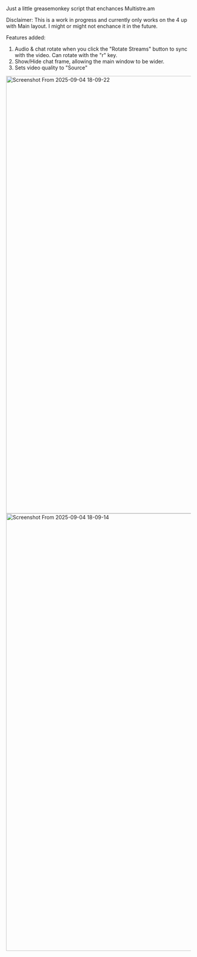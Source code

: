 Just a little greasemonkey script that enchances Multistre.am

Disclaimer: This is a work in progress and currently only works on the 4 up with Main layout. I might or might not enchance it in the future.

Features added:
1) Audio & chat rotate when you click the "Rotate Streams" button to sync with the video. Can rotate with the "r" key.
2) Show/Hide chat frame, allowing the main window to be wider.
3) Sets video quality to "Source"

<img width="1431" height="1190" alt="Screenshot From 2025-09-04 18-09-22" src="https://github.com/user-attachments/assets/b7f678d5-500a-4e59-8944-67f72d0ba089" />
<img width="1431" height="1190" alt="Screenshot From 2025-09-04 18-09-14" src="https://github.com/user-attachments/assets/678f6be2-fb19-45a3-be57-bb5d4d2e300d" />
